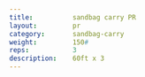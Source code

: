 ```yaml
---
title:			sandbag carry PR
layout: 		pr
category:		sandbag-carry
weight: 		150#
reps:			3
description:	60ft x 3
---
```

